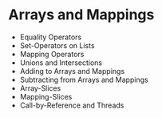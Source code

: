 # Arrays and Mappings

- Equality Operators
- Set-Operators on Lists
- Mapping Operators
- Unions and Intersections
- Adding to Arrays and Mappings
- Subtracting from Arrays and Mappings
- Array-Slices
- Mapping-Slices
- Call-by-Reference and Threads
